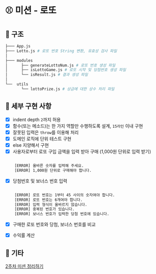 # ⚾ 미션 - 로또

## 🦴 구조

```sh
├─── App.js
├─── Lotto.js # 로또 번호 String 변환, 유효성 검사 파일
│   
├─── modules       
│      ├── generateLottoNum.js # 로또 번호 생성 파일
│      ├── isLottoGame.js # 로또 시작 및 당첨번호 생성 파일
│      └── isResult.js # 결과 생성 파일
│
└──  utils
       └── lottoPrize.js # 상금에 대한 상수 처리 파일
```

## 📌 세부 구현 사항

- [x] indent depth `2`까지 허용
- [x] 함수(또는 메소드)는 한 가지 역할만 수행하도록 설계, `15라인` 이내 구현
- [x] 잘못된 입력은 `throw`를 이용해 처리
- [x] 도메인 로직에 단위 테스트 구현
- [x] else 지양해서 구현
- [x] 사용자로부터 로또 구입 금액을 입력 받아 구매 (1,000원 단위로 입력 받기)

```sh

    [ERROR] 올바른 숫자를 입력해 주세요.
    [ERROR] 1,000원 단위로 구매해야 합니다.

```
- [x] 당첨번호 및 보너스 번호 입력
```sh

    [ERROR] 로또 번호는 1부터 45 사이의 숫자여야 합니다.
    [ERROR] 로또 번호는 6개여야 합니다.
    [ERROR] 입력 형식이 올바르지 않습니다.
    [ERROR] 중복된 번호가 있습니다.
    [ERROR] 보너스 번호가 입력한 당첨 번호에 있습니다.

```
- [x] 구매한 로또 번호와 당첨, 보너스 번호를 비교
- [x] 수익률 계산






## 🍌 기타

[2주차 미션 정리하기](https://jade-gasoline-2a3.notion.site/6b1b05ed691b451b8665a492c74f1b78)